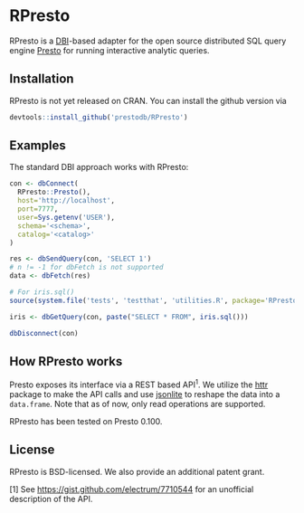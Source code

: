# RPresto

RPresto is a [DBI](https://github.com/rstats-db/DBI)-based adapter for
the open source distributed SQL query engine [Presto](https://prestodb.io/)
for running interactive analytic queries.

## Installation

RPresto is not yet released on CRAN. You can install the github version via

```R
devtools::install_github('prestodb/RPresto')
```

## Examples

The standard DBI approach works with RPresto:

```R
con <- dbConnect(
  RPresto::Presto(),
  host='http://localhost',
  port=7777,
  user=Sys.getenv('USER'),
  schema='<schema>',
  catalog='<catalog>'
)

res <- dbSendQuery(con, 'SELECT 1')
# n != -1 for dbFetch is not supported
data <- dbFetch(res)

# For iris.sql()
source(system.file('tests', 'testthat', 'utilities.R', package='RPresto'))

iris <- dbGetQuery(con, paste("SELECT * FROM", iris.sql()))

dbDisconnect(con)
```

## How RPresto works

Presto exposes its interface via a REST based API<sup>1</sup>. We utilize the
[httr](https://github.com/hadley/httr) package to make the API calls and
use [jsonlite](https://github.com/jeroenooms/jsonlite) to reshape the
data into a `data.frame`. Note that as of now, only read operations are
supported.

RPresto has been tested on Presto 0.100.

## License
RPresto is BSD-licensed. We also provide an additional patent grant.

[1] See <https://gist.github.com/electrum/7710544> for an unofficial
description of the API.
